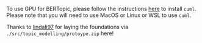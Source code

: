 To use GPU for BERTopic, please follow the instructions [here](https://docs.rapids.ai/install) to install `cuml`. Please note that you will need to use MacOS or Linux or WSL to use `cuml`.

Thanks to  [lindali97](https://github.com/lindali97) for laying the foundations via `./src/topic_modelling/protoype.zip` here!
